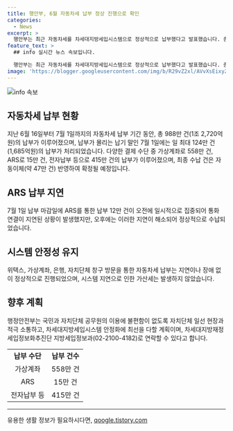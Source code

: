 ```yaml
---
title: 행안부, 6월 자동차세 납부 정상 진행으로 확인
categories:
  - News
excerpt: >
  행안부는 최근 자동차세를 차세대지방세입시스템으로 정상적으로 납부했다고 발표했습니다. 총 988만건(1조 2,720억원)을 수납 완료하며, 납부가 몰리는 7월 1일에는 최대 124만건(1,685억원)을 처리했습니다. ARS를 통한 납부 시 일시적인 연결 지연이 있었지만, 오후에는 문제가 해결되어 정상적으로 처리되었습니다. 다른 납부 수단은 정상적으로 이용되었고, 시스템 지연으로 가산세가 발생하지는 않았습니다. 행정안전부는 시스템 안정화를 위해 최선을 다하겠다고 밝혔습니다.
feature_text: >
  ## info 실시간 뉴스 속보입니다.

  행안부는 최근 자동차세를 차세대지방세입시스템으로 정상적으로 납부했다고 발표했습니다. 총 988만건(1조 2,720억원)을 수납 완료하며, 납부가 몰리는 7월 1일에는 최대 124만건(1,685억원)을 처리했습니다. ARS를 통한 납부 시 일시적인 연결 지연이 있었지만, 오후에는 문제가 해결되어 정상적으로 처리되었습니다. 다른 납부 수단은 정상적으로 이용되었고, 시스템 지연으로 가산세가 발생하지는 않았습니다. 행정안전부는 시스템 안정화를 위해 최선을 다하겠다고 밝혔습니다.
image: 'https://blogger.googleusercontent.com/img/b/R29vZ2xl/AVvXsEixyZcFfHzMRdzZMjFBmAUKJYCLCGyLL1o632UiGVXcaFdKo_bkvkuCioo0uUKlGfBVcT3P84aROyZIXSBEx3Aw5nCQ3pTgDom1WDC4m8eifvWiAmWEEVb4x6G_l8C0QH225ldMjyaFvpxGEBGNO37VmDTDMHGhJPq73UglMfDca1-0aw/s1600/blogspot.png'
---
```


<p><img src="https://blogger.googleusercontent.com/img/b/R29vZ2xl/AVvXsEixyZcFfHzMRdzZMjFBmAUKJYCLCGyLL1o632UiGVXcaFdKo_bkvkuCioo0uUKlGfBVcT3P84aROyZIXSBEx3Aw5nCQ3pTgDom1WDC4m8eifvWiAmWEEVb4x6G_l8C0QH225ldMjyaFvpxGEBGNO37VmDTDMHGhJPq73UglMfDca1-0aw/s1600/blogspot.png" alt="info 속보" /></p>

<h2 data-ke-size="size26">자동차세 납부 현황</h2>

<p data-ke-size="size16">지난 6월 16일부터 7월 1일까지의 자동차세 납부 기간 동안, 총 988만 건(1조 2,720억원)의 납부가 이루어졌으며, 납부가 몰리는 납기 말인 7월 1일에는 일 최대 124만 건(1,685억원)의 납부가 처리되었습니다. 다양한 결제 수단 중 가상계좌로 558만 건, ARS로 15만 건, 전자납부 등으로 415만 건의 납부가 이루어졌으며, 최종 수납 건은 자동이체(약 47만 건) 반영하여 확정될 예정입니다.</p>

<h2 data-ke-size="size26">ARS 납부 지연</h2>

<p data-ke-size="size16">7월 1일 납부 마감일에 ARS를 통한 납부 12만 건이 오전에 일시적으로 집중되어 통화 연결이 지연된 상황이 발생했지만, 오후에는 이러한 지연이 해소되어 정상적으로 수납되었습니다.</p>

<h2 data-ke-size="size26">시스템 안정성 유지</h2>

<p data-ke-size="size16">위택스, 가상계좌, 은행, 자치단체 창구 방문을 통한 자동차세 납부는 지연이나 장애 없이 정상적으로 진행되었으며, 시스템 지연으로 인한 가산세는 발생하지 않았습니다.</p>

<h2 data-ke-size="size26">향후 계획</h2>

<p data-ke-size="size16">행정안전부는 국민과 자치단체 공무원의 이용에 불편함이 없도록 자치단체 일선 현장과 적극 소통하고, 차세대지방세입시스템 안정화에 최선을 다할 계획이며, 차세대지방재정세입정보화추진단 지방세입정보과(02-2100-4182)로 연락할 수 있다고 합니다.</p>

<table>
  <tr>
    <td style="text-align: center; height: 17px;"><b>납부 수단</b></td>
    <td style="text-align: center; height: 17px;"><b>납부 건수</b></td>
  </tr>
  <tr>
    <td style="text-align: center; height: 17px;">가상계좌</td>
    <td style="text-align: center; height: 17px;">558만 건</td>
  </tr>
  <tr>
    <td style="text-align: center; height: 17px;">ARS</td>
    <td style="text-align: center; height: 17px;">15만 건</td>
  </tr>
  <tr>
    <td style="text-align: center; height: 17px;">전자납부 등</td>
    <td style="text-align: center; height: 17px;">415만 건</td>
  </tr>
</table>

<hr>
유용한 생활 정보가 필요하시다면, <a href="https://qoogle.tistory.com" rel="dofollow">qoogle.tistory.com</a>


